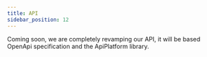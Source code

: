 ```yaml
---
title: API
sidebar_position: 12
---
```


Coming soon, we are completely revamping our API, it will be based OpenApi specification and the ApiPlatform library.
